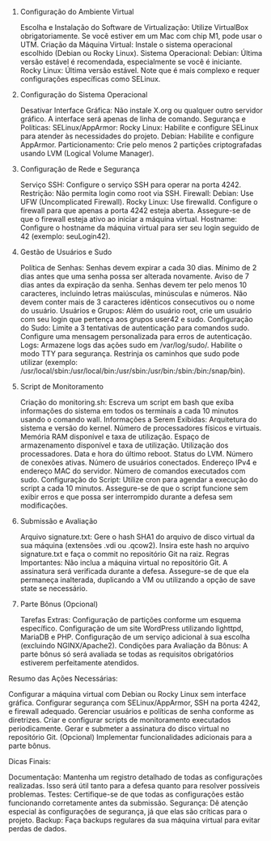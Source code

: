 1. Configuração do Ambiente Virtual

    Escolha e Instalação do Software de Virtualização:
        Utilize VirtualBox obrigatoriamente. Se você estiver em um Mac com chip M1, pode usar o UTM.
    Criação da Máquina Virtual:
        Instale o sistema operacional escolhido (Debian ou Rocky Linux).
        Sistema Operacional:
            Debian: Última versão estável é recomendada, especialmente se você é iniciante.
            Rocky Linux: Última versão estável. Note que é mais complexo e requer configurações específicas como SELinux.

2. Configuração do Sistema Operacional

    Desativar Interface Gráfica:
        Não instale X.org ou qualquer outro servidor gráfico. A interface será apenas de linha de comando.
    Segurança e Políticas:
        SELinux/AppArmor:
            Rocky Linux: Habilite e configure SELinux para atender às necessidades do projeto.
            Debian: Habilite e configure AppArmor.
    Particionamento:
        Crie pelo menos 2 partições criptografadas usando LVM (Logical Volume Manager).

3. Configuração de Rede e Segurança

    Serviço SSH:
        Configure o serviço SSH para operar na porta 4242.
        Restrição: Não permita login como root via SSH.
    Firewall:
        Debian: Use UFW (Uncomplicated Firewall).
        Rocky Linux: Use firewalld.
        Configure o firewall para que apenas a porta 4242 esteja aberta.
        Assegure-se de que o firewall esteja ativo ao iniciar a máquina virtual.
    Hostname:
        Configure o hostname da máquina virtual para ser seu login seguido de 42 (exemplo: seuLogin42).

4. Gestão de Usuários e Sudo

    Política de Senhas:
        Senhas devem expirar a cada 30 dias.
        Mínimo de 2 dias antes que uma senha possa ser alterada novamente.
        Aviso de 7 dias antes da expiração da senha.
        Senhas devem ter pelo menos 10 caracteres, incluindo letras maiúsculas, minúsculas e números.
        Não devem conter mais de 3 caracteres idênticos consecutivos ou o nome do usuário.
    Usuários e Grupos:
        Além do usuário root, crie um usuário com seu login que pertença aos grupos user42 e sudo.
    Configuração do Sudo:
        Limite a 3 tentativas de autenticação para comandos sudo.
        Configure uma mensagem personalizada para erros de autenticação.
        Logs: Armazene logs das ações sudo em /var/log/sudo/.
        Habilite o modo TTY para segurança.
        Restrinja os caminhos que sudo pode utilizar (exemplo: /usr/local/sbin:/usr/local/bin:/usr/sbin:/usr/bin:/sbin:/bin:/snap/bin).

5. Script de Monitoramento

    Criação do monitoring.sh:
        Escreva um script em bash que exiba informações do sistema em todos os terminais a cada 10 minutos usando o comando wall.
    Informações a Serem Exibidas:
        Arquitetura do sistema e versão do kernel.
        Número de processadores físicos e virtuais.
        Memória RAM disponível e taxa de utilização.
        Espaço de armazenamento disponível e taxa de utilização.
        Utilização dos processadores.
        Data e hora do último reboot.
        Status do LVM.
        Número de conexões ativas.
        Número de usuários conectados.
        Endereço IPv4 e endereço MAC do servidor.
        Número de comandos executados com sudo.
    Configuração do Script:
        Utilize cron para agendar a execução do script a cada 10 minutos.
        Assegure-se de que o script funcione sem exibir erros e que possa ser interrompido durante a defesa sem modificações.

6. Submissão e Avaliação

    Arquivo signature.txt:
        Gere o hash SHA1 do arquivo de disco virtual da sua máquina (extensões .vdi ou .qcow2).
        Insira este hash no arquivo signature.txt e faça o commit no repositório Git na raiz.
    Regras Importantes:
        Não inclua a máquina virtual no repositório Git.
        A assinatura será verificada durante a defesa. Assegure-se de que ela permaneça inalterada, duplicando a VM ou utilizando a opção de save state se necessário.

7. Parte Bônus (Opcional)

    Tarefas Extras:
        Configuração de partições conforme um esquema específico.
        Configuração de um site WordPress utilizando lighttpd, MariaDB e PHP.
        Configuração de um serviço adicional à sua escolha (excluindo NGINX/Apache2).
    Condições para Avaliação da Bônus:
        A parte bônus só será avaliada se todas as requisitos obrigatórios estiverem perfeitamente atendidos.

Resumo das Ações Necessárias:

Configurar a máquina virtual com Debian ou Rocky Linux sem interface gráfica.
Configurar segurança com SELinux/AppArmor, SSH na porta 4242, e firewall adequado.
Gerenciar usuários e políticas de senha conforme as diretrizes.
Criar e configurar scripts de monitoramento executados periodicamente.
Gerar e submeter a assinatura do disco virtual no repositório Git.
(Opcional) Implementar funcionalidades adicionais para a parte bônus.

Dicas Finais:

Documentação: Mantenha um registro detalhado de todas as configurações realizadas. Isso será útil tanto para a defesa quanto para resolver possíveis problemas.
Testes: Certifique-se de que todas as configurações estão funcionando corretamente antes da submissão.
Segurança: Dê atenção especial às configurações de segurança, já que elas são críticas para o projeto.
Backup: Faça backups regulares da sua máquina virtual para evitar perdas de dados.
